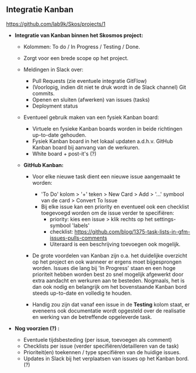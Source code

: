 ## Integratie Kanban 

https://github.com/lab9k/Skos/projects/1

* **Integratie van Kanban binnen het Skosmos project:**
    * Kolommen: To do / In Progress / Testing / Done.
    * Zorgt voor een brede scope op het project.
    * Meldingen in Slack over:
        * Pull Requests (zie eventuele integratie GitFlow)
        * (Voorlopig, indien dit niet te druk wordt in de Slack channel) Git commits.
        * Openen en sluiten (afwerken) van issues (tasks)
        * Deployment status

    * Eventueel gebruik maken van een fysiek Kanban board:
        * Virtuele en fysieke Kanban boards worden in beide richtingen up-to-date gehouden.
        * Fysiek Kanban board in het lokaal updaten a.d.h.v. GitHub Kanban board bij aanvang van de werkuren.
        * White board + post-it's (?)

    * **GitHub Kanban:**
        * Voor elke nieuwe task dient een nieuwe issue aangemaakt te worden:
            * 'To Do' kolom > '+' teken > New Card > Add > '...' symbool van de card > Convert To Issue 
            * Bij elke issue kan een priority en eventueel ook een checklist toegevoegd worden om de issue verder te specifiëren:
                * priority: kies een issue > klik rechts op het settings-symbool 'labels' 
                * checklist: https://github.com/blog/1375-task-lists-in-gfm-issues-pulls-comments
                * Uiteraard is een beschrijving toevoegen ook mogelijk.


        * De grote voordelen van Kanban zijn o.a. het duidelijke overzicht op het project en ook wanneer er ergens moet bijgesprongen worden. Issues die lang bij 'In Progress' staan en een hoge prioriteit hebben worden best zo snel mogelijk afgewerkt door extra aandacht en werkuren aan te besteden. Nogmaals, het is dan ook nodig en belangrijk om het bovenstaande Kanban bord steeds up-to-date en volledig te houden.
        * Handig zou zijn dat vanaf een issue in de **Testing** kolom staat, er eveneens ook documentatie wordt opgesteld over de realisatie en werking van de betreffende opgeleverde task.

        
* **Nog voorzien (?) :** 
    * Eventuele tijdsbesteding (per issue, toevoegen als comment)
    * Checklists per issue (verder specifiëren/detailleren van de task)
    * Prioriteit(en) toekennen / type specifiëren van de huidige issues.
    * Updates in Slack bij het verplaatsen van issues op het Kanban bord. (?)






